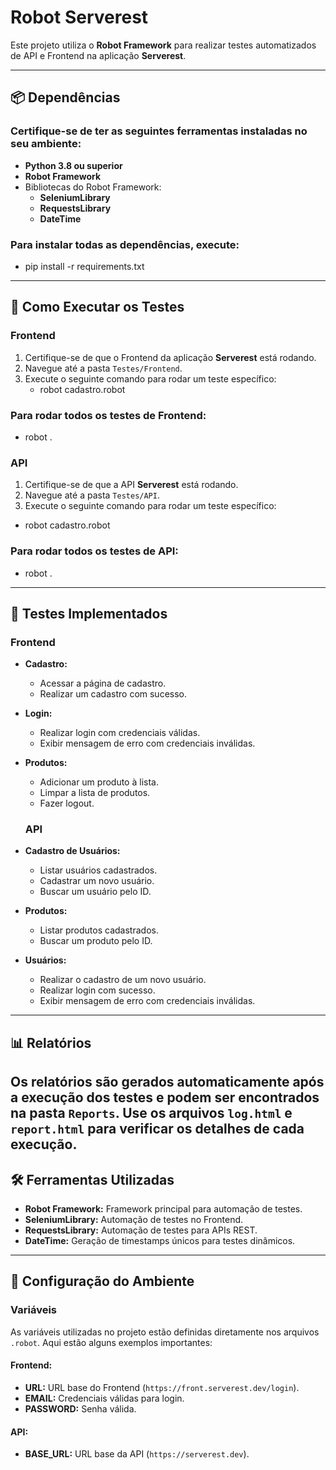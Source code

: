 # **Robot Serverest**

Este projeto utiliza o **Robot Framework** para realizar testes automatizados de API e Frontend na aplicação **Serverest**.

---

## **📦 Dependências**

### Certifique-se de ter as seguintes ferramentas instaladas no seu ambiente:

- **Python 3.8 ou superior**
- **Robot Framework**
- Bibliotecas do Robot Framework:
  - **SeleniumLibrary**
  - **RequestsLibrary**
  - **DateTime**

### Para instalar todas as dependências, execute:
 - pip install -r requirements.txt
---
## **🚀 Como Executar os Testes**

### **Frontend**

1. Certifique-se de que o Frontend da aplicação **Serverest** está rodando.
2. Navegue até a pasta `Testes/Frontend`.
3. Execute o seguinte comando para rodar um teste específico:
   - robot cadastro.robot
### Para rodar todos os testes de Frontend:
   - robot .

### **API**

1. Certifique-se de que a API **Serverest** está rodando.
2. Navegue até a pasta `Testes/API`.
3. Execute o seguinte comando para rodar um teste específico:
 - robot cadastro.robot   
### Para rodar todos os testes de API:
 - robot .
---
 ## **📝 Testes Implementados**

### **Frontend**

- **Cadastro:**
  - Acessar a página de cadastro.
  - Realizar um cadastro com sucesso.

- **Login:**
  - Realizar login com credenciais válidas.
  - Exibir mensagem de erro com credenciais inválidas.

- **Produtos:**
  - Adicionar um produto à lista.
  - Limpar a lista de produtos.
  - Fazer logout.

  ### **API**

- **Cadastro de Usuários:**
  - Listar usuários cadastrados.
  - Cadastrar um novo usuário.
  - Buscar um usuário pelo ID.

- **Produtos:**
  - Listar produtos cadastrados.
  - Buscar um produto pelo ID.

- **Usuários:**
  - Realizar o cadastro de um novo usuário.
  - Realizar login com sucesso.
  - Exibir mensagem de erro com credenciais inválidas.
---
  ## **📊 Relatórios**

Os relatórios são gerados automaticamente após a execução dos testes e podem ser encontrados na pasta `Reports`. Use os arquivos `log.html` e `report.html` para verificar os detalhes de cada execução.
---
## **🛠️ Ferramentas Utilizadas**

- **Robot Framework:** Framework principal para automação de testes.
- **SeleniumLibrary:** Automação de testes no Frontend.
- **RequestsLibrary:** Automação de testes para APIs REST.
- **DateTime:** Geração de timestamps únicos para testes dinâmicos.
---
## **🔧 Configuração do Ambiente**

### **Variáveis**

As variáveis utilizadas no projeto estão definidas diretamente nos arquivos `.robot`. Aqui estão alguns exemplos importantes:

#### **Frontend:**

- **URL:** URL base do Frontend (`https://front.serverest.dev/login`).
- **EMAIL:** Credenciais válidas para login.
- **PASSWORD:** Senha válida.

#### **API:**

- **BASE_URL:** URL base da API (`https://serverest.dev`).